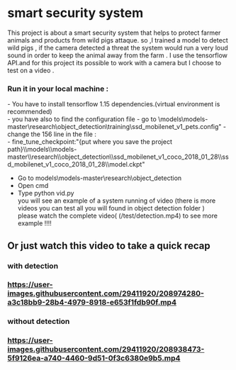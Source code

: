 # smart security system

This project is about a smart security system that helps to protect farmer animals and products from wild pigs attaque.
so ,I trained a model to detect wild pigs , if the camera  detected a threat  the system would run a very loud sound in order to keep the animal away from the farm  .
I use the tensorflow API.and for this project its possible to work with a camera but I choose to test on a video .


<h3>Run it in your local machine :</h3>
- You have to install tensorflow 1.15 dependencies.(virtual environment is recommended)<br>
- you have also to find  the configuration  file
- go to \models\models-master\research\object_detection\training\ssd_mobilenet_v1_pets.config"
- change the 156 line  in the file :<br>
- fine_tune_checkpoint:"{put where you save the project path}\\models\\models-master\\research\\object_detection\\ssd_mobilenet_v1_coco_2018_01_28\\ssd_mobilenet_v1_coco_2018_01_28\\model.ckpt"
   
- Go to models\models-master\research\object_detection<br>
- Open cmd <br>
- Type python vid.py <br>
    you will see an example of a system running of video (there is more videos you can test all you will found in object detection folder )<br>
please watch the complete video( (/test/detection.mp4) to see more example !!!!<br>
<h2>Or just watch this video to take a quick recap</h2>

<h3>with detection <h3>   

https://user-images.githubusercontent.com/29411920/208974280-a3c18bb9-28b4-4979-8918-e653f1fdb90f.mp4

<h3>without detection <h3>   


https://user-images.githubusercontent.com/29411920/208938473-5f9126ea-a740-4460-9d51-0f3c6380e9b5.mp4

